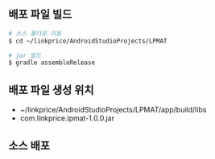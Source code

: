 ## 배포 파일 빌드

```bash
# 소스 폴더로 이동
$ cd ~/linkprice/AndroidStudioProjects/LPMAT

# jar 빌드
$ gradle assembleRelease
```

## 배포 파일 생성 위치

* ~/linkprice/AndroidStudioProjects/LPMAT/app/build/libs
* com.linkprice.lpmat-1.0.0.jar

## 소스 배포

## 